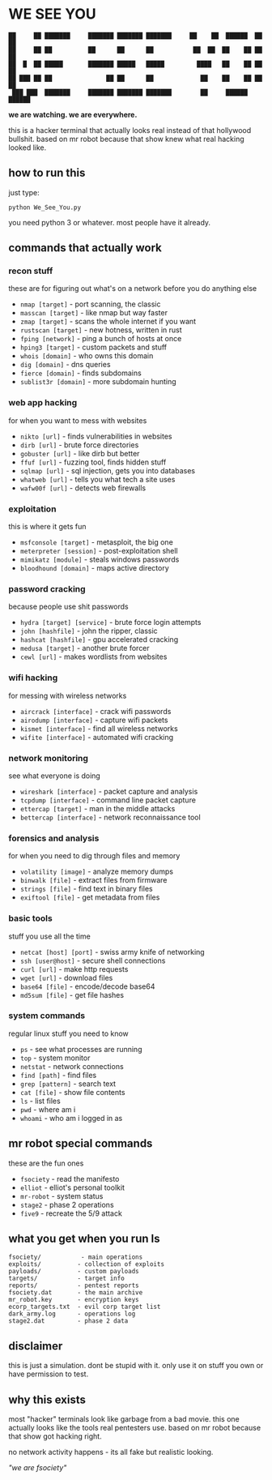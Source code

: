 # WE SEE YOU

```
██     ██ ███████     ███████ ███████ ███████     ██    ██  ██████  ██    ██ 
██     ██ ██          ██      ██      ██           ██  ██  ██    ██ ██    ██ 
██  █  ██ █████       ███████ █████   █████         ████   ██    ██ ██    ██ 
██ ███ ██ ██               ██ ██      ██             ██    ██    ██ ██    ██ 
 ███ ███  ███████     ███████ ███████ ███████        ██     ██████   ██████  
```

**we are watching. we are everywhere.**

this is a hacker terminal that actually looks real instead of that hollywood bullshit. based on mr robot because that show knew what real hacking looked like.

## how to run this

just type:
```
python We_See_You.py
```

you need python 3 or whatever. most people have it already.

## commands that actually work

### recon stuff

these are for figuring out what's on a network before you do anything else

- `nmap [target]` - port scanning, the classic
- `masscan [target]` - like nmap but way faster
- `zmap [target]` - scans the whole internet if you want
- `rustscan [target]` - new hotness, written in rust
- `fping [network]` - ping a bunch of hosts at once
- `hping3 [target]` - custom packets and stuff
- `whois [domain]` - who owns this domain
- `dig [domain]` - dns queries
- `fierce [domain]` - finds subdomains
- `sublist3r [domain]` - more subdomain hunting

### web app hacking

for when you want to mess with websites

- `nikto [url]` - finds vulnerabilities in websites
- `dirb [url]` - brute force directories 
- `gobuster [url]` - like dirb but better
- `ffuf [url]` - fuzzing tool, finds hidden stuff
- `sqlmap [url]` - sql injection, gets you into databases
- `whatweb [url]` - tells you what tech a site uses
- `wafw00f [url]` - detects web firewalls

### exploitation

this is where it gets fun

- `msfconsole [target]` - metasploit, the big one
- `meterpreter [session]` - post-exploitation shell
- `mimikatz [module]` - steals windows passwords
- `bloodhound [domain]` - maps active directory

### password cracking

because people use shit passwords

- `hydra [target] [service]` - brute force login attempts
- `john [hashfile]` - john the ripper, classic
- `hashcat [hashfile]` - gpu accelerated cracking
- `medusa [target]` - another brute forcer
- `cewl [url]` - makes wordlists from websites

### wifi hacking

for messing with wireless networks

- `aircrack [interface]` - crack wifi passwords
- `airodump [interface]` - capture wifi packets
- `kismet [interface]` - find all wireless networks
- `wifite [interface]` - automated wifi cracking

### network monitoring

see what everyone is doing

- `wireshark [interface]` - packet capture and analysis
- `tcpdump [interface]` - command line packet capture
- `ettercap [target]` - man in the middle attacks
- `bettercap [interface]` - network reconnaissance tool

### forensics and analysis

for when you need to dig through files and memory

- `volatility [image]` - analyze memory dumps
- `binwalk [file]` - extract files from firmware
- `strings [file]` - find text in binary files
- `exiftool [file]` - get metadata from files

### basic tools

stuff you use all the time

- `netcat [host] [port]` - swiss army knife of networking
- `ssh [user@host]` - secure shell connections
- `curl [url]` - make http requests
- `wget [url]` - download files
- `base64 [file]` - encode/decode base64
- `md5sum [file]` - get file hashes

### system commands

regular linux stuff you need to know

- `ps` - see what processes are running
- `top` - system monitor
- `netstat` - network connections
- `find [path]` - find files
- `grep [pattern]` - search text
- `cat [file]` - show file contents
- `ls` - list files
- `pwd` - where am i
- `whoami` - who am i logged in as

## mr robot special commands

these are the fun ones

- `fsociety` - read the manifesto
- `elliot` - elliot's personal toolkit
- `mr-robot` - system status
- `stage2` - phase 2 operations
- `five9` - recreate the 5/9 attack

## what you get when you run ls

```
fsociety/           - main operations
exploits/          - collection of exploits
payloads/          - custom payloads
targets/           - target info
reports/           - pentest reports
fsociety.dat       - the main archive
mr_robot.key       - encryption keys
ecorp_targets.txt  - evil corp target list
dark_army.log      - operations log
stage2.dat         - phase 2 data
```

## disclaimer

this is just a simulation. dont be stupid with it. only use it on stuff you own or have permission to test. 

## why this exists

most "hacker" terminals look like garbage from a bad movie. this one actually looks like the tools real pentesters use. based on mr robot because that show got hacking right.

no network activity happens - its all fake but realistic looking.

*"we are fsociety"*